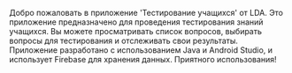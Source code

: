 Добро пожаловать в приложение 'Тестирование учащихся' от LDA. 
Это приложение предназначено для проведения тестирования знаний учащихся. 
Вы можете просматривать список вопросов, выбирать вопросы для тестирования и отслеживать свои результаты. 
Приложение разработано с использованием Java и Android Studio, и использует Firebase для хранения данных. 
Приятного использования!
